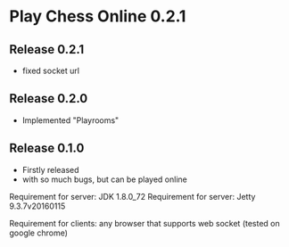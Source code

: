 # Play Chess Online 0.2.1

## Release 0.2.1
- fixed socket url

## Release 0.2.0
- Implemented "Playrooms"

## Release 0.1.0
- Firstly released
- with so much bugs, but can be played online

Requirement for server: JDK 1.8.0_72
Requirement for server: Jetty 9.3.7v20160115

Requirement for clients: any browser that supports web socket (tested on google chrome)
